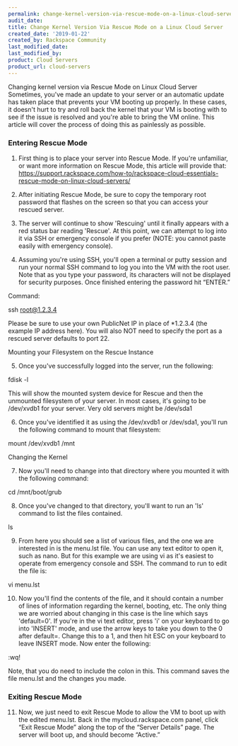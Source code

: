 ```yaml
---
permalink: change-kernel-version-via-rescue-mode-on-a-linux-cloud-server
audit_date:
title: Change Kernel Version Via Rescue Mode on a Linux Cloud Server
created_date: '2019-01-22'
created_by: Rackspace Community
last_modified_date: 
last_modified_by: 
product: Cloud Servers
product_url: cloud-servers
---
```


Changing kernel version via Rescue Mode on Linux Cloud Server
Sometimes, you've made an update to your server or an automatic update has taken place that prevents your VM booting up properly. In these cases, it doesn't hurt to try and roll back the kernel that your VM is booting with to see if the issue is resolved and you're able to bring the VM online. This article will cover the process of doing this as painlessly as possible.


### Entering Rescue Mode

1) First thing is to place your server into Rescue Mode. If you're unfamiliar, or want more information on Rescue Mode, this article will provide that: https://support.rackspace.com/how-to/rackspace-cloud-essentials-rescue-mode-on-linux-cloud-servers/

2) After initiating Rescue Mode, be sure to copy the temporary root password that flashes on the screen so that you can access your rescued server.

3) The server will continue to show 'Rescuing' until it finally appears with a red status bar reading 'Rescue'. At this point, we can attempt to log into it via SSH or emergency console if you prefer (NOTE: you cannot paste easily with emergency console).

4) Assuming you're using SSH, you'll open a terminal or putty session and run your normal SSH command to log you into the VM with the root user. Note that as you type your password, its characters will not be displayed for security purposes. Once finished entering the password hit “ENTER.” 

Command:

ssh root@1.2.3.4

Please be sure to use your own PublicNet IP in place of *1.2.3.4 (the example IP address here). You will also NOT need to specify the port as a rescued server defaults to port 22. 

Mounting your Filesystem on the Rescue Instance

5) Once you've successfully logged into the server, run the following:

fdisk -l

This will show the mounted system device for Rescue and then the unmounted filesystem of your server. In most cases, it's going to be /dev/xvdb1 for your server. Very old servers might be /dev/sda1

6) Once you've identified it as using the /dev/xvdb1 or /dev/sda1, you'll run the following command to mount that filesystem:

mount /dev/xvdb1 /mnt

Changing the Kernel

7) Now you'll need to change into that directory where you mounted it with the following command:

cd /mnt/boot/grub

8) Once you've changed to that directory, you'll want to run an 'ls' command to list the files contained.

ls

9) From here you should see a list of various files, and the one we are interested in is the menu.lst file. You can use any text editor to open it, such as nano. But for this example we are using vi as it's easiest to operate from emergency console and SSH. The command to run to edit the file is:

vi menu.lst


10) Now you'll find the contents of the file, and it should contain a number of lines of information regarding the kernel, booting, etc. The only thing we are worried about changing in this case is the line which says 'default=0'. If you're in the vi text editor, press 'i' on your keyboard to go into 'INSERT' mode, and use the arrow keys to take you down to the 0 after default=. Change this to a 1, and then hit ESC on your keyboard to leave INSERT mode. Now enter the following:

:wq!

Note, that you do need to include the colon in this. This command saves the file menu.lst and the changes you made. 

### Exiting Rescue Mode

11) Now, we just need to exit Rescue Mode to allow the VM to boot up with the edited menu.lst. Back in the mycloud.rackspace.com panel, click “Exit Rescue Mode” along the top of the “Server Details” page. The server will boot up, and should become “Active.”
